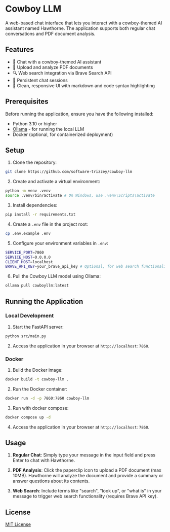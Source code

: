 # Cowboy LLM

A web-based chat interface that lets you interact with a cowboy-themed AI assistant named Hawthorne. The application supports both regular chat conversations and PDF document analysis.

## Features

- 🤠 Chat with a cowboy-themed AI assistant
- 📄 Upload and analyze PDF documents
- 🔍 Web search integration via Brave Search API
- 💬 Persistent chat sessions
- 🎨 Clean, responsive UI with markdown and code syntax highlighting

## Prerequisites

Before running the application, ensure you have the following installed:

- Python 3.10 or higher
- [Ollama](https://ollama.ai) - for running the local LLM
- Docker (optional, for containerized deployment)

## Setup

1. Clone the repository: 
```bash
git clone https://github.com/software-trizzey/cowboy-llm
```

2. Create and activate a virtual environment:
```bash
python -m venv .venv
source .venv/bin/activate # On Windows, use .venv\Scripts\activate
```

3. Install dependencies:
```bash
pip install -r requirements.txt
```

4. Create a `.env` file in the project root:
```bash
cp .env.example .env
```

5. Configure your environment variables in `.env`:
```bash
SERVICE_PORT=7860
SERVICE_HOST=0.0.0.0
CLIENT_HOST=localhost
BRAVE_API_KEY=your_brave_api_key # Optional, for web search functionality
```

6. Pull the Cowboy LLM model using Ollama:
```bash
ollama pull cowboyllm:latest
```

## Running the Application

### Local Development

1. Start the FastAPI server:
```bash
python src/main.py
```

2. Access the application in your browser at `http://localhost:7860`.

### Docker

1. Build the Docker image:
```bash
docker build -t cowboy-llm .
```

2. Run the Docker container:
```bash
docker run -d -p 7860:7860 cowboy-llm
```

3. Run with docker compose:
```bash
docker compose up -d
```

4. Access the application in your browser at `http://localhost:7860`.

## Usage

1. **Regular Chat**: Simply type your message in the input field and press Enter to chat with Hawthorne.

2. **PDF Analysis**: Click the paperclip icon to upload a PDF document (max 10MB). Hawthorne will analyze the document and provide a summary or answer questions about its contents.

3. **Web Search**: Include terms like "search", "look up", or "what is" in your message to trigger web search functionality (requires Brave API key).

## License

[MIT License](LICENSE)

